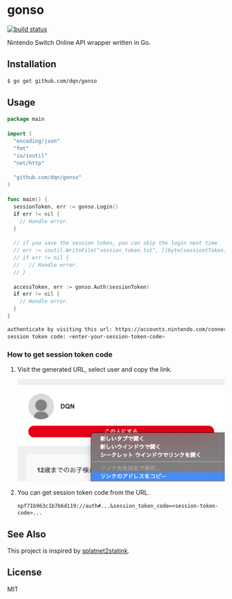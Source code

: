 # gonso

[![build status](https://github.com/dqn/gonso/workflows/build/badge.svg)](https://github.com/dqn/gonso/actions)

Nintendo Switch Online API wrapper written in Go.

## Installation

```bash
$ go get github.com/dqn/gonso
```

## Usage

```go
package main

import (
  "encoding/json"
  "fmt"
  "io/ioutil"
  "net/http"

  "github.com/dqn/gonso"
)

func main() {
  sessionToken, err := gonso.Login()
  if err != nil {
    // Handle error.
  }

  // if you save the session token, you can skip the login next time
  // err := ioutil.WriteFile("session_token.txt", []byte(sessiontToken), 0644)
  // if err != nil {
  //   // Handle error.
  // }

  accessToken, err := gonso.Auth(sessionToken)
  if err != nil {
    // Handle error.
  }
}
```

```bash
authenticate by visiting this url: https://accounts.nintendo.com/connect/1.0.0/authorize?...
session token code: <enter-your-session-token-code>
```

### How to get session token code

1.  Visit the generated URL, select user and copy the link.

    ![](docs/copy_link.png)

2.  You can get session token code from the URL.

    ```
    npf71b963c1b7b6d119://auth#...&session_token_code=<session-token-code>...
    ```

## See Also

This project is inspired by [splatnet2statink](https://github.com/frozenpandaman/splatnet2statink).

## License

MIT
